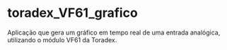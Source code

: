 # toradex_VF61_grafico
Aplicação que gera um gráfico em tempo real de uma entrada analógica, utilizando o módulo VF61 da Toradex.
